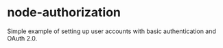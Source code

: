 # node-authorization

Simple example of setting up user accounts with basic authentication and OAuth 2.0.
